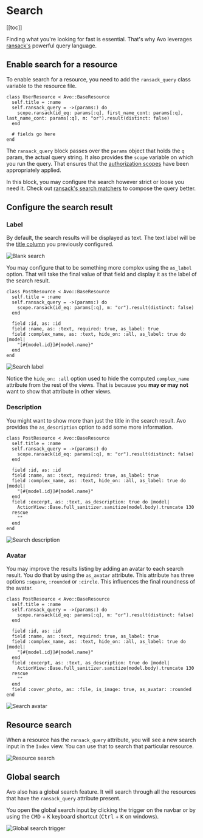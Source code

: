 # Search

[[toc]]

Finding what you're looking for fast is essential. That's why Avo leverages [ransack's](https://github.com/activerecord-hackery/ransack) powerful query language.

## Enable search for a resource

To enable search for a resource, you need to add the `ransack_query` class variable to the resource file.

```ruby{3-5}
class UserResource < Avo::BaseResource
  self.title = :name
  self.ransack_query = ->(params:) do
    scope.ransack(id_eq: params[:q], first_name_cont: params[:q], last_name_cont: params[:q], m: "or").result(distinct: false)
  end

  # fields go here
end
```

The `ransack_query` block passes over the `params` object that holds the `q` param, the actual query string. It also provides the `scope` variable on which you run the query. That ensures that the [authorization scopes](./authorization.html#scopes) have been appropriately applied.

In this block, you may configure the search however strict or loose you need it. Check out [ransack's search matchers](https://github.com/activerecord-hackery/ransack#search-matchers) to compose the query better.

## Configure the search result

### Label

By default, the search results will be displayed as text. The text label will be the [title column](./resources.html#setting-the-title-of-the-resource) you previously configured.

<img :src="$withBase('/assets/img/search/search_blank.jpg')" alt="Blank search" class="border mb-4" />

You may configure that to be something more complex using the `as_label` option. That will take the final value of that field and display it as the label of the search result.

```ruby{9-11}
class PostResource < Avo::BaseResource
  self.title = :name
  self.ransack_query = ->(params:) do
    scope.ransack(id_eq: params[:q], m: "or").result(distinct: false)
  end

  field :id, as: :id
  field :name, as: :text, required: true, as_label: true
  field :complex_name, as: :text, hide_on: :all, as_label: true do |model|
    "[#{model.id}]#{model.name}"
  end
end
```

<img :src="$withBase('/assets/img/search/search_label.jpg')" alt="Search label" class="border mb-4" />

Notice the `hide_on: :all` option used to hide the computed `complex_name` attribute from the rest of the views. That is because you **may or may not** want to show that attribute in other views.

### Description

You might want to show more than just the title in the search result. Avo provides the `as_description` option to add some more information.

```ruby{12-16}
class PostResource < Avo::BaseResource
  self.title = :name
  self.ransack_query = ->(params:) do
    scope.ransack(id_eq: params[:q], m: "or").result(distinct: false)
  end

  field :id, as: :id
  field :name, as: :text, required: true, as_label: true
  field :complex_name, as: :text, hide_on: :all, as_label: true do |model|
    "[#{model.id}]#{model.name}"
  end
  field :excerpt, as: :text, as_description: true do |model|
    ActionView::Base.full_sanitizer.sanitize(model.body).truncate 130
  rescue
    ""
  end
end
```

<img :src="$withBase('/assets/img/search/search_description.jpg')" alt="Search description" class="border mb-4" />

### Avatar

You may improve the results listing by adding an avatar to each search result. You do that by using the `as_avatar` attribute. This attribute has three options `:square`, `:rounded` or `:circle`. This influences the final roundness of the avatar.



```ruby{17}
class PostResource < Avo::BaseResource
  self.title = :name
  self.ransack_query = ->(params:) do
    scope.ransack(id_eq: params[:q], m: "or").result(distinct: false)
  end

  field :id, as: :id
  field :name, as: :text, required: true, as_label: true
  field :complex_name, as: :text, hide_on: :all, as_label: true do |model|
    "[#{model.id}]#{model.name}"
  end
  field :excerpt, as: :text, as_description: true do |model|
    ActionView::Base.full_sanitizer.sanitize(model.body).truncate 130
  rescue
    ""
  end
  field :cover_photo, as: :file, is_image: true, as_avatar: :rounded
end
```

<img :src="$withBase('/assets/img/search/search_avatar.jpg')" alt="Search avatar" class="border mb-4" />

## Resource search

When a resource has the `ransack_query` attribute, you will see a new search input in the `Index` view. You can use that to search that particular resource.

<img :src="$withBase('/assets/img/search/resource_search.jpg')" alt="Resource search" class="border mb-4" />

## Global search

Avo also has a global search feature. It will search through all the resources that have the `ransack_query` attribute present.

You open the global search input by clicking the trigger on the navbar or by using the <kbd>CMD</kbd> + <kbd>K</kbd> keyboard shortcut (<kbd>Ctrl</kbd> + <kbd>K</kbd> on windows).

<img :src="$withBase('/assets/img/search/global_search_trigger.jpg')" alt="Global search trigger" class="border mb-4" />
